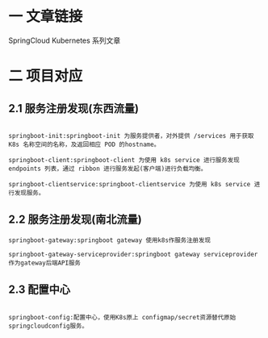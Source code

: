 # 一 文章链接
SpringCloud Kubernetes 系列文章



# 二 项目对应
## 2.1 服务注册发现(东西流量)
```shell

springboot-init:springboot-init 为服务提供者，对外提供 /services 用于获取 K8s 名称空间的名称，及返回相应 POD 的hostname。

springboot-client:springboot-client 为使用 k8s service 进行服务发现 endpoints 列表，通过 ribbon 进行服务发起(客户端)进行负载均衡。

springboot-clientservice:springboot-clientservice 为使用 k8s service 进行发现服务。

```

## 2.2 服务注册发现(南北流量)

```shell
springboot-gateway:springboot gateway 使用k8s作服务注册发现

springboot-gateway-serviceprovider:springboot gateway serviceprovider 作为gateway后端API服务

```

## 2.3 配置中心
```shell

springboot-config:配置中心，使用K8s原上 configmap/secret资源替代原始 springcloudconfig服务。

```